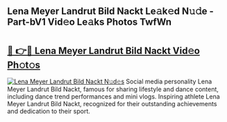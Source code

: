 ## Lena Meyer Landrut Bild Nackt Le𝚊k𝚎d N𝚞𝚍e - Part-bV1 Vid𝚎o Le𝚊ks Photos TwfWn

# <h2><a href="http://fb0sz3.evod.top/?m=Lena+Meyer+Landrut+Bild+Nackt">🔗 👉🔴 Lena Meyer Landrut Bild Nackt Vid𝚎o Ph𝚘t𝚘s</a></h2>

[![Lena Meyer Landrut Bild Nackt N𝚞d𝚎s](https://i.imgur.com/8V9OHl7.gif)](http://fb0sz3.evod.top/?m=Lena+Meyer+Landrut+Bild+Nackt)
Social media personality Lena Meyer Landrut Bild Nackt, famous for sharing lifestyle and dance content, including dance trend performances and mini vlogs. Inspiring athlete Lena Meyer Landrut Bild Nackt, recognized for their outstanding achievements and dedication to their sport. 
